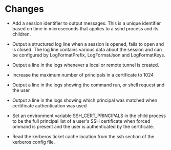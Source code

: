 # Changes

- Add a session identifier to output messages.  This is a unique identifier
based on time in microseconds that applies to a sshd process and its children.

- Output a structured log line when a session is opened, fails to open and is
closed.  The log line contains various data about the session and can be
configured by LogFormatPrefix, LogFormatJson and LogFormatKeys.

- Output a line in the logs whenever a local or remote tunnel is created.

- Increase the maximum number of principals in a certificate to 1024

- Output a line in the logs showing the command run, or shell request and the
user

- Output a line in the logs showing which principal was matched when certificate
authentication was used

- Set an environment variable SSH_CERT_PRINCIPALS in the child process to be the
full principal list of a user's SSH certificate when forced ommand is present
and the user is authenticated by the certificate.

- Read the kerberos ticket cache location from the ssh section of the kerberos
config file.
